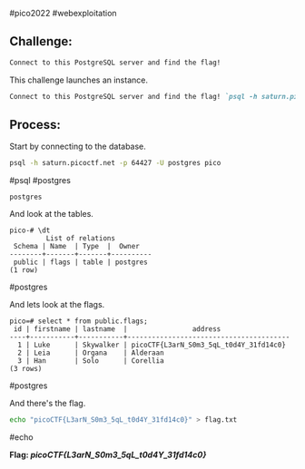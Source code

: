 #pico2022 #webexploitation 

## Challenge:
```md
Connect to this PostgreSQL server and find the flag!
```

This challenge launches an instance.
```md
Connect to this PostgreSQL server and find the flag! `psql -h saturn.picoctf.net -p 64427 -U postgres pico` Password is `postgres`
```

## Process:
Start by connecting to the database.
```bash
psql -h saturn.picoctf.net -p 64427 -U postgres pico
```
#psql #postgres

```
postgres
```

And look at the tables.
```
pico-# \dt
         List of relations
 Schema | Name  | Type  |  Owner
--------+-------+-------+----------
 public | flags | table | postgres
(1 row)
```
#postgres 

And lets look at the flags.
```
pico=# select * from public.flags;
 id | firstname | lastname  |                address
----+-----------+-----------+----------------------------------------
  1 | Luke      | Skywalker | picoCTF{L3arN_S0m3_5qL_t0d4Y_31fd14c0}
  2 | Leia      | Organa    | Alderaan
  3 | Han       | Solo      | Corellia
(3 rows)
```
#postgres 

And there's the flag.
```bash
echo "picoCTF{L3arN_S0m3_5qL_t0d4Y_31fd14c0}" > flag.txt
```
#echo 

**Flag: *picoCTF{L3arN_S0m3_5qL_t0d4Y_31fd14c0}***



